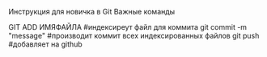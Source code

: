 Инструкция для новичка в Git
Важные команды

GIT ADD ИМЯФАЙЛА #индексиреут файл для коммита
git commit -m "message" #производит коммит всех индексированных файлов
git push #добавляет на github

